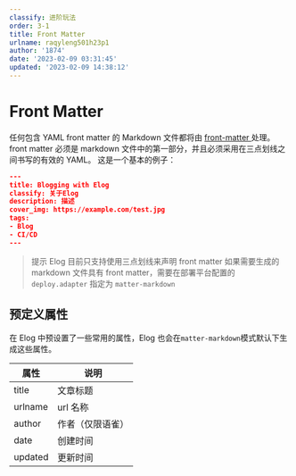 ```yaml
---
classify: 进阶玩法
order: 3-1
title: Front Matter
urlname: raqyleng501h23p1
author: '1874'
date: '2023-02-09 03:31:45'
updated: '2023-02-09 14:38:12'
---
```

# Front Matter

任何包含 YAML front matter 的 Markdown 文件都将由 [front-matter ](https://www.npmjs.com/package/front-matter)处理。front matter 必须是 markdown 文件中的第一部分，并且必须采用在三点划线之间书写的有效的 YAML。 这是一个基本的例子：

```json
---
title: Blogging with Elog
classify: 关于Elog
description: 描述
cover_img: https://example.com/test.jpg
tags:
- Blog
- CI/CD
---
```

> 提示
> Elog 目前只支持使用三点划线来声明 front matter
> 如果需要生成的 markdown 文件具有 front matter，需要在部署平台配置的 `deploy.adapter` 指定为 `matter-markdown`

## 预定义属性

在 Elog 中预设置了一些常用的属性，Elog 也会在`matter-markdown`模式默认下生成这些属性。

| 属性    | 说明             |
| ------- | ---------------- |
| title   | 文章标题         |
| urlname | url 名称         |
| author  | 作者（仅限语雀） |
| date    | 创建时间         |
| updated | 更新时间         |
